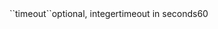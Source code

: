 <tr><td>``timeout``</td><td>optional, integer</td><td>timeout in seconds</td><td>60</td><td></td></tr>
